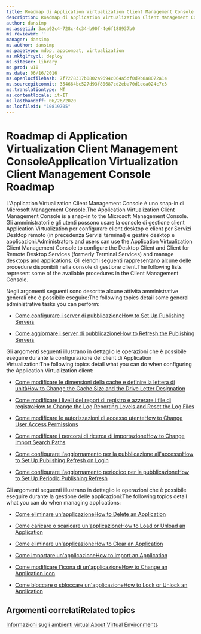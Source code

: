 ```yaml
---
title: Roadmap di Application Virtualization Client Management Console
description: Roadmap di Application Virtualization Client Management Console
author: dansimp
ms.assetid: 3aca02c4-728c-4c34-b90f-4e6f188937b0
ms.reviewer: ''
manager: dansimp
ms.author: dansimp
ms.pagetype: mdop, appcompat, virtualization
ms.mktglfcycl: deploy
ms.sitesec: library
ms.prod: w10
ms.date: 06/16/2016
ms.openlocfilehash: 7f7278317b0802a9694c064a5df0d9b8a8072a14
ms.sourcegitcommit: 354664bc527d93f80687cd2eba70d1eea024c7c3
ms.translationtype: MT
ms.contentlocale: it-IT
ms.lasthandoff: 06/26/2020
ms.locfileid: "10819705"
---
```

# <span data-ttu-id="96ce3-103">Roadmap di Application Virtualization Client Management Console</span><span class="sxs-lookup"><span data-stu-id="96ce3-103">Application Virtualization Client Management Console Roadmap</span></span>


<span data-ttu-id="96ce3-104">L'Application Virtualization Client Management Console è uno snap-in di Microsoft Management Console.</span><span class="sxs-lookup"><span data-stu-id="96ce3-104">The Application Virtualization Client Management Console is a snap-in to the Microsoft Management Console.</span></span> <span data-ttu-id="96ce3-105">Gli amministratori e gli utenti possono usare la console di gestione client Application Virtualization per configurare client desktop e client per Servizi Desktop remoto (in precedenza Servizi terminal) e gestire desktop e applicazioni.</span><span class="sxs-lookup"><span data-stu-id="96ce3-105">Administrators and users can use the Application Virtualization Client Management Console to configure the Desktop Client and Client for Remote Desktop Services (formerly Terminal Services) and manage desktops and applications.</span></span> <span data-ttu-id="96ce3-106">Gli elenchi seguenti rappresentano alcune delle procedure disponibili nella console di gestione client.</span><span class="sxs-lookup"><span data-stu-id="96ce3-106">The following lists represent some of the available procedures in the Client Management Console.</span></span>

<span data-ttu-id="96ce3-107">Negli argomenti seguenti sono descritte alcune attività amministrative generali che è possibile eseguire:</span><span class="sxs-lookup"><span data-stu-id="96ce3-107">The following topics detail some general administrative tasks you can perform:</span></span>

-   [<span data-ttu-id="96ce3-108">Come configurare i server di pubblicazione</span><span class="sxs-lookup"><span data-stu-id="96ce3-108">How to Set Up Publishing Servers</span></span>](how-to-set-up-publishing-servers.md)

-   [<span data-ttu-id="96ce3-109">Come aggiornare i server di pubblicazione</span><span class="sxs-lookup"><span data-stu-id="96ce3-109">How to Refresh the Publishing Servers</span></span>](how-to-refresh-the-publishing-servers.md)

<span data-ttu-id="96ce3-110">Gli argomenti seguenti illustrano in dettaglio le operazioni che è possibile eseguire durante la configurazione del client di Application Virtualization:</span><span class="sxs-lookup"><span data-stu-id="96ce3-110">The following topics detail what you can do when configuring the Application Virtualization client:</span></span>

-   [<span data-ttu-id="96ce3-111">Come modificare le dimensioni della cache e definire la lettera di unità</span><span class="sxs-lookup"><span data-stu-id="96ce3-111">How to Change the Cache Size and the Drive Letter Designation</span></span>](how-to-change-the-cache-size-and-the-drive-letter-designation.md)

-   [<span data-ttu-id="96ce3-112">Come modificare i livelli del report di registro e azzerare i file di registro</span><span class="sxs-lookup"><span data-stu-id="96ce3-112">How to Change the Log Reporting Levels and Reset the Log Files</span></span>](how-to-change-the-log-reporting-levels-and-reset-the-log-files.md)

-   [<span data-ttu-id="96ce3-113">Come modificare le autorizzazioni di accesso utente</span><span class="sxs-lookup"><span data-stu-id="96ce3-113">How to Change User Access Permissions</span></span>](how-to-change-user-access-permissions.md)

-   [<span data-ttu-id="96ce3-114">Come modificare i percorsi di ricerca di importazione</span><span class="sxs-lookup"><span data-stu-id="96ce3-114">How to Change Import Search Paths</span></span>](how-to-change-import-search-paths.md)

-   [<span data-ttu-id="96ce3-115">Come configurare l'aggiornamento per la pubblicazione all'accesso</span><span class="sxs-lookup"><span data-stu-id="96ce3-115">How to Set Up Publishing Refresh on Login</span></span>](how-to-set-up-publishing-refresh-on-login.md)

-   [<span data-ttu-id="96ce3-116">Come configurare l'aggiornamento periodico per la pubblicazione</span><span class="sxs-lookup"><span data-stu-id="96ce3-116">How to Set Up Periodic Publishing Refresh</span></span>](how-to-set-up-periodic-publishing-refresh.md)

<span data-ttu-id="96ce3-117">Gli argomenti seguenti illustrano in dettaglio le operazioni che è possibile eseguire durante la gestione delle applicazioni:</span><span class="sxs-lookup"><span data-stu-id="96ce3-117">The following topics detail what you can do when managing applications:</span></span>

-   [<span data-ttu-id="96ce3-118">Come eliminare un'applicazione</span><span class="sxs-lookup"><span data-stu-id="96ce3-118">How to Delete an Application</span></span>](how-to-delete-an-application.md)

-   [<span data-ttu-id="96ce3-119">Come caricare o scaricare un'applicazione</span><span class="sxs-lookup"><span data-stu-id="96ce3-119">How to Load or Unload an Application</span></span>](how-to-load-or-unload-an-application.md)

-   [<span data-ttu-id="96ce3-120">Come eliminare un'applicazione</span><span class="sxs-lookup"><span data-stu-id="96ce3-120">How to Clear an Application</span></span>](how-to-clear-an-application.md)

-   [<span data-ttu-id="96ce3-121">Come importare un'applicazione</span><span class="sxs-lookup"><span data-stu-id="96ce3-121">How to Import an Application</span></span>](how-to-import-an-application.md)

-   [<span data-ttu-id="96ce3-122">Come modificare l'icona di un'applicazione</span><span class="sxs-lookup"><span data-stu-id="96ce3-122">How to Change an Application Icon</span></span>](how-to-change-an-application-icon.md)

-   [<span data-ttu-id="96ce3-123">Come bloccare o sbloccare un'applicazione</span><span class="sxs-lookup"><span data-stu-id="96ce3-123">How to Lock or Unlock an Application</span></span>](how-to-lock-or-unlock-an-application.md)

## <span data-ttu-id="96ce3-124">Argomenti correlati</span><span class="sxs-lookup"><span data-stu-id="96ce3-124">Related topics</span></span>


[<span data-ttu-id="96ce3-125">Informazioni sugli ambienti virtuali</span><span class="sxs-lookup"><span data-stu-id="96ce3-125">About Virtual Environments</span></span>](about-virtual-environments.md)

 

 





